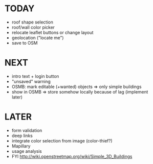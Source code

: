 

# TODAY

- roof shape selection
- roof/wall color picker
- relocate leaflet buttons or change layout
- geolocation ("locate me")
- save to OSM



# NEXT

- intro text + login button
- "unsaved" warning
- OSMB: mark editable (+wanted) objects => only simple buildings
- show in OSMB => store somehow locally because of lag (implement later)


# LATER

- form validation
- deep links
- integrate color selection from image (color-thief?)
- Mapillary
- usage analysis
- FYI http://wiki.openstreetmap.org/wiki/Simple_3D_Buildings
